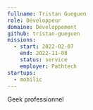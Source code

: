 ```yaml
---
fullname: Tristan Gueguen
role: Développeur
domaine: Développement
github: tristan-gueguen
missions:
  - start: 2022-02-07
    end: 2022-11-08
    status: service
    employer: Pathtech
startups:
  - mobilic
---
```


Geek professionnel
